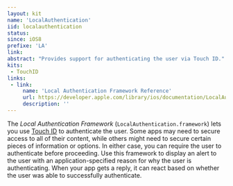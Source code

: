 ```yaml
---
layout: kit
name: 'LocalAuthentication'
iid: localauthentication
status: 
since: iOS8
prefixe: 'LA'
link: 
abstract: "Provides support for authenticating the user via Touch ID."
kits:
 - TouchID
links:
 - link:
     name: 'Local Authentication Framework Reference'
     url: https://developer.apple.com/library/ios/documentation/LocalAuthentication/Reference/LocalAuthentication_Framework/index.html
     description: ''
---
```


The *Local Authentication Framework* (`LocalAuthentication.framework`) lets you use [Touch ID](/TouchID) to authenticate the user. Some apps may need to secure access to all of their content, while others might need to secure certain pieces of information or options. In either case, you can require the user to authenticate before proceeding. Use this framework to display an alert to the user with an application-specified reason for why the user is authenticating. When your app gets a reply, it can react based on whether the user was able to successfully authenticate.
